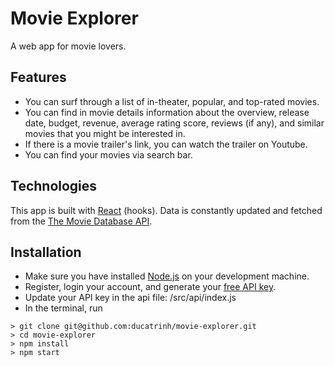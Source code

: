 # Movie Explorer

A web app for movie lovers.

## Features

- You can surf through a list of in-theater, popular, and top-rated movies.
- You can find in movie details information about the overview, release date, budget, revenue, average rating score, reviews (if any), and similar movies that you might be interested in.
- If there is a movie trailer's link, you can watch the trailer on Youtube.
- You can find your movies via search bar.

## Technologies

This app is built with [React](https://reactjs.org) (hooks). Data is constantly updated and fetched from the [The Movie Database API](https://developers.themoviedb.org/3).

## Installation

- Make sure you have installed [Node.js](https://nodejs.org/en/download/) on your development machine.
- Register, login your account, and generate your [free API key](https://www.themoviedb.org/settings/api).
- Update your API key in the api file: /src/api/index.js
- In the terminal, run

```
> git clone git@github.com:ducatrinh/movie-explorer.git
> cd movie-explorer
> npm install
> npm start
```
